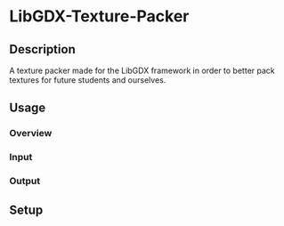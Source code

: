 # LibGDX-Texture-Packer
## Description
A texture packer made for the LibGDX framework in order to better pack textures for future students and ourselves.
## Usage
### Overview

### Input

### Output

## Setup
